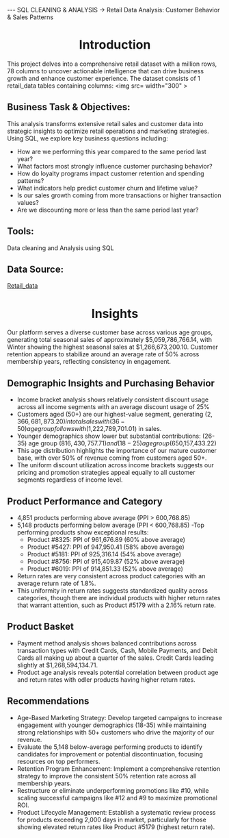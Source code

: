 --- SQL CLEANING & ANALYSIS -> []()
Retail Data Analysis: Customer Behavior & Sales Patterns
<h1 align="center">Introduction</h1>

This project delves into a comprehensive retail dataset with a million rows, 78 columns to uncover actionable intelligence that can drive business growth and enhance customer experience. 
The dataset consists of 1 retail_data tables containing columns: 
<img src=  width="300" >

## Business Task & Objectives:
This analysis transforms extensive retail sales and customer data into strategic insights to optimize retail operations and marketing strategies. Using SQL, we explore key business questions including:

- How are we performing this year compared to the same period last year?
- What factors most strongly influence customer purchasing behavior?
- How do loyalty programs impact customer retention and spending patterns?
- What indicators help predict customer churn and lifetime value?
- Is our sales growth coming from more transactions or higher transaction values?
- Are we discounting more or less than the same period last year?

## Tools:
Data cleaning and Analysis using SQL

## Data Source:
[Retail_data](https://www.kaggle.com/datasets/utkalk/large-retail-data-set-for-eda/data)

<h1 align="center">Insights</h1>
Our platform serves a diverse customer base across various age groups, generating total seasonal sales of approximately $5,059,786,766.14, with Winter showing the highest seasonal sales at $1,266,673,200.10. 
Customer retention appears to stabilize around an average rate of 50% across membership years, reflecting consistency in engagement. 

## Demographic Insights and Purchasing Behavior
- Income bracket analysis shows relatively consistent discount usage across all income segments with an average discount usage of 25% 
- Customers aged (50+) are our highest-value segment, generating ($2,366,681,873.20) in total sales with (36-50) age group follows with ($1,222,789,701.01) in sales.
- Younger demographics show lower but substantial contributions: (26-35) age group ($816,430,757.71) and (18-25) age group ($650,157,433.22)
- This age distribution highlights the importance of our mature customer base, with over 50% of revenue coming from customers aged 50+.
- The uniform discount utilization across income brackets suggests our pricing and promotion strategies appeal equally to all customer segments regardless of income level.

## Product Performance and Category
- 4,851 products performing above average (PPI > 600,768.85)
- 5,148 products performing below average (PPI < 600,768.85)
-Top performing products show exceptional results:
  - Product #8325: PPI of 961,676.89 (60% above average)
  - Product #5427: PPI of 947,950.41 (58% above average)
  - Product #5181: PPI of 925,316.14 (54% above average)
  - Product #8756: PPI of 915,409.87 (52% above average)
  - Product #6019: PPI of 914,851.33 (52% above average)
- Return rates are very consistent across product categories with an average return rate of 1.8%.
- This uniformity in return rates suggests standardized quality across categories, though there are individual products with higher return rates that warrant attention, such as Product #5179 with a 2.16% return rate.

## Product Basket
- Payment method analysis shows balanced contributions across transaction types with Credit Cards, Cash, Mobile Payments, and Debit Cards all making up about a quarter of the sales. Credit Cards leading slightly at $1,268,594,134.71.
- Product age analysis reveals potential correlation between product age and return rates with odler products having higher return rates.

## Recommendations
- Age-Based Marketing Strategy: Develop targeted campaigns to increase engagement with younger demographics (18-35) while maintaining strong relationships with 50+ customers who drive the majority of our revenue.
- Evaluate the 5,148 below-average performing products to identify candidates for improvement or potential discontinuation, focusing resources on top performers.
- Retention Program Enhancement: Implement a comprehensive retention strategy to improve the consistent 50% retention rate across all membership years.
- Restructure or eliminate underperforming promotions like #10, while scaling successful campaigns like #12 and #9 to maximize promotional ROI.
- Product Lifecycle Management: Establish a systematic review process for products exceeding 2,000 days in market, particularly for those showing elevated return rates like Product #5179 (highest return rate).

